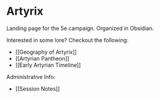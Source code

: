 # Artyrix
Landing page for the 5e campaign. Organized in Obsidian.

Interested in some lore? Checkout the following:
- [[Geography of Artyrix]]
- [[Artyrian Pantheon]]
- [[Early Artyrian Timeline]]

Administrative Info:
- [[Session Notes]]